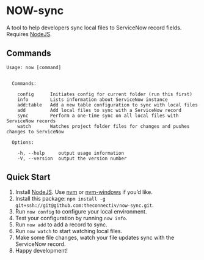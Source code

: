 # NOW-sync

A tool to help developers sync local files to ServiceNow record fields. Requires [NodeJS](https://nodejs.org).

<!--

```shell
yarn global add now-sync # or `npm install -g now-sync`
```

-->

## Commands

```text
Usage: now [command]


  Commands:

    config      Initiates config for current folder (run this first)
    info        Lists information about ServiceNow instance
    add:table   Add a new table configuration to sync with local files
    add         Add local files to sync with a ServiceNow record
    sync        Perform a one-time sync on all local files with ServiceNow records
    watch       Watches project folder files for changes and pushes changes to ServiceNow

  Options:

    -h, --help     output usage information
    -V, --version  output the version number
```

## Quick Start

1. Install [NodeJS](https://nodejs.org). Use [nvm](https://github.com/creationix/nvm) or [nvm-windows](https://github.com/coreybutler/nvm-windows) if you’d like.
1. Install this package: `npm install -g git+ssh://git@github.com:theconnectiv/now-sync.git`.
1. Run `now config` to configure your local environment.
1. Test your configuration by running `now info`.
1. Run `now add` to add a record to sync.
1. Run `now watch` to start watching local files.
1. Make some file changes, watch your file updates sync with the ServiceNow record.
1. Happy development!
